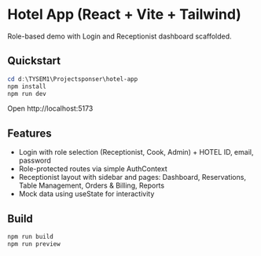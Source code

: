 # Hotel App (React + Vite + Tailwind)

Role-based demo with Login and Receptionist dashboard scaffolded.

## Quickstart

```powershell
cd d:\TYSEM1\Projectsponser\hotel-app
npm install
npm run dev
```

Open http://localhost:5173

## Features
- Login with role selection (Receptionist, Cook, Admin) + HOTEL ID, email, password
- Role-protected routes via simple AuthContext
- Receptionist layout with sidebar and pages: Dashboard, Reservations, Table Management, Orders & Billing, Reports
- Mock data using useState for interactivity

## Build
```powershell
npm run build
npm run preview
```
